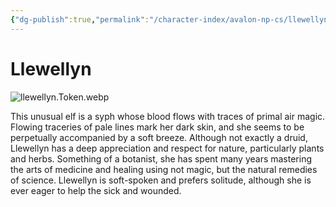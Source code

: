 ```yaml
---
{"dg-publish":true,"permalink":"/character-index/avalon-np-cs/llewellyn/","title":"Llewellyn","tags":["JournalEntryPage"]}
---
```


# Llewellyn
![llewellyn.Token.webp](/img/user/Voidbound%20token%20images/llewellyn.Token.webp)

This unusual elf is a syph whose blood flows with traces of primal air magic. Flowing traceries of pale lines mark her dark skin, and she seems to be perpetually accompanied by a soft breeze. Although not exactly a druid, Llewellyn has a deep appreciation and respect for nature, particularly plants and herbs. Something of a botanist, she has spent many years mastering the arts of medicine and healing using not magic, but the natural remedies of science. Llewellyn is soft-spoken and prefers solitude, although she is ever eager to help the sick and wounded.